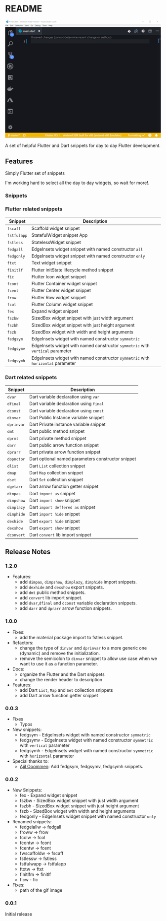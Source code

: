 # README

![snippets in action](assets/flutter-snippet-sample.gif)

A set of helpful Flutter and Dart snippets for day to day Flutter development.

## Features

Simply Flutter set of snippets

I'm working hard to select all the day to day widgets, so wait for more!.

### Snippets

### Flutter related snippets

| Snippet     | Description                                                                      |
| ----------- | -------------------------------------------------------------------------------- |
| `fscaff`    | Scaffold widget snippet                                                          |
| `fstfulapp` | StatefulWidget snippet App                                                       |
| `fstless`   | StatelessWidget snippet                                                          |
| `fedgall`   | EdgeInsets widget snippet with named constructor `all`                           |
| `fedgonly`  | EdgeInsets widget snippet with named constructor `only`                          |
| `ftxt`      | Text widget snippet                                                              |
| `finitlf`   | Flutter initState lifecycle method snippet                                       |
| `fic`       | Flutter Icon widget snippet                                                      |
| `fcont`     | Flutter Container widget snippet                                                 |
| `fcent`     | Flutter Center widget snippet                                                    |
| `frow`      | Flutter Row widget snippet                                                       |
| `fcol`      | Flutter Column widget snippet                                                    |
| `fex`       | Expand widget snippet                                                            |
| `fszbw`     | SizedBox widget snippet with just width argument                                 |
| `fszbh`     | SizedBox widget snippet with just height argument                                |
| `fszb`      | SizedBox widget with width and height arguments                                  |
| `fedgsym`   | EdgeInsets widget with named constructor `symmetric`                             |
| `fedgsymv`  | EdgeInsets widget with named constructor `symmetric` with `vertical` parameter   |
| `fedgsymh`  | EdgeInsets widget with named constructor `symmetric` with `horizontal` parameter |

### Dart related snippets

| Snippet    | Description                                        |
| ---------- | -------------------------------------------------- |
| `dvar`     | Dart variable declaration using `var`              |
| `dfinal`   | Dart variable declaration using `final`            |
| `dconst`   | Dart variable declaration using `const`            |
| `dinvar`   | Dart Public Instance variable snippet              |
| `dprinvar` | Dart Private instance variable snippet             |
| `dmt`      | Dart public method snippet                         |
| `dprmt`    | Dart private method snippet                        |
| `darr`     | Dart public arrow function snippet                 |
| `dprarr`   | Dart private arrow function snippet                |
| `dopnctor` | Dart optional named parameters constructor snippet |
| `dlist`    | Dart `List` collection snippet                     |
| `dmap`     | Dart `Map` collection snippet                      |
| `dset`     | Dart `Set` collection snippet                      |
| `dgetarr`  | Dart arrow function getter snippet                 |
| `dimpas`   | Dart `import as` snippet                           |
| `dimpshow` | Dart `import show` snippet                         |
| `dimplazy` | Dart `import deffered as` snippet                  |
| `dimphide` | Dart `import hide` snippet                         |
| `dexhide`  | Dart `export hide` snippet                         |
| `dexshow`  | Dart `export show` snippet                         |
| `dconvert` | Dart `convert` lib import snippet                  |

## Release Notes

### 1.2.0

- Features:
  - add `dimpas`, `dimpshow`, `dimplazy`, `dimphide` import snippets.
  - add `dexhide` and `dexshow` export snippets.
  - add `dmt` public method snippets.
  - add `convert` lib import snippet.
  - add `dvar`,`dfinal` and `dconst` variable declaration snippets.
  - add `darr` and `dprarr` arrow function snippets.

### 1.0.0

- Fixes:
  - add the material package import to fstless snippet.
- Refactors:
  - change the type of `dinvar` and `dprinvar` to a more generic one (dynamic) and remove the initialization.
  - remove the semicolon to `dinvar` snippet to allow use case when we want to use it as a function parameter.
- Docs:
  - organize the Flutter and the Dart snippets
  - change the render header to description
- Features:
  - add Dart `List`, `Map` and `Set` collection snippets
  - add Dart arrow function getter snippet

### 0.0.3

- Fixes
  - Typos
- New snippets:
  - fedgsym - EdgeInsets widget with named constructor `symmetric`
  - fedgsymv - EdgeInsets widget with named constructor `symmetric` with `vertical` parameter
  - fedgsymh - EdgeInsets widget with named constructor `symmetric` with `horizontal` parameter
- Special thanks to:
  - [Ajil Ooommen](https://github.com/ajilo297): Add fedgsym, fedgsymv, fedgsymh snippets.

### 0.0.2

- New Snippets:
  - fex - Expand widget snippet
  - fszbw - SizedBox widget snippet with just width argument
  - fszbh - SizedBox widget snippet with just height argument
  - fszb - SizedBox widget with width and height arguments
  - fedgonly - EdgeInsets widget snippet with named constructor `only`
- Renamed snippets:
  - fedgeiallw -> fedgall
  - froww -> frow
  - fcolw -> fcol
  - fcontw -> fcont
  - fcentw -> fcent
  - fwscaffoldw -> fscaff
  - fstlessw -> fstless
  - fstfulwapp -> fstfulapp
  - ftxtw -> ftxt
  - finitlfm -> finitlf
  - ficw - fic
- Fixes:
  - path of the gif image

### 0.0.1

Initial release
